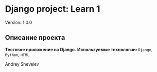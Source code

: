 # Django project: Learn 1

Version: 1.0.0

## Описание проекта
__Тестовое приложение на Django.__
__Используемые технологии:__ `Django`, `Python`, `HTML`.

Andrey Shevelev
